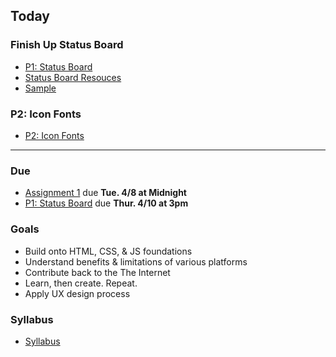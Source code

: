## Today

### Finish Up Status Board
* [P1: Status Board](https://github.com/vcd/468/wiki/P1:-Status-Board)
* [Status Board Resouces](http://drp.mk/Qszg)
* [Sample](panicboard://?url=https%3A%2F%2Fwww.dropbox.com%2Fs%2F9g6eqlgfb2x145i%2FCups-of-Coffee.csv)

### P2: Icon Fonts
* [P2: Icon Fonts](https://github.com/vcd/468/wiki/P2:-Icon-Fonts) 

***

### Due
* [Assignment 1](https://github.com/vcd/468/wiki/AS%231) due **Tue. 4/8 at Midnight**
* [P1: Status Board](https://github.com/vcd/468/wiki/P1:-Status-Board) due **Thur. 4/10 at 3pm**

### Goals
* Build onto HTML, CSS, & JS foundations
* Understand benefits & limitations of various platforms
* Contribute back to the The Internet
* Learn, then create. Repeat.
* Apply UX design process

### Syllabus
* [Syllabus](https://github.com/vcd/468/wiki/Syllabus)
